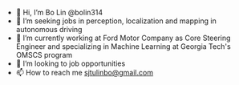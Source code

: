 - 👋 Hi, I’m Bo Lin @bolin314
- 👀 I’m seeking jobs in perception, localization and mapping in autonomous driving
- 🌱 I’m currently working at Ford Motor Company as Core Steering Engineer and specializing in Machine Learning at Georgia Tech's OMSCS program
- 💞️ I’m looking to job opportunities
- 📫 How to reach me sjtulinbo@gmail.com

<!---
bolin314/bolin314 is a ✨ special ✨ repository because its `README.md` (this file) appears on your GitHub profile.
You can click the Preview link to take a look at your changes.
--->
